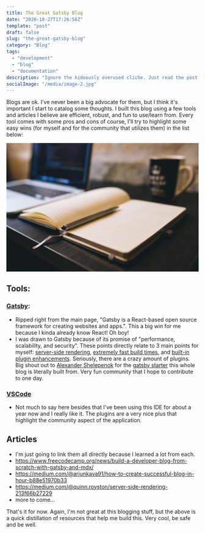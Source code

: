 ```yaml
---
title: The Great Gatsby Blog
date: "2020-10-27T17:26:56Z"
template: "post"
draft: false
slug: "the-great-gatsby-blog"
category: "Blog"
tags:
  - "development"
  - "blog"
  - "documentation"
description: "Ignore the hideously overused cliche. Just read the post, it's on how I built this blog and what I learned (kinda)"
socialImage: "/media/image-2.jpg"
---
```


Blogs are ok. I've never been a big advocate for them, but I think it's important I start to catalog some thoughts. I built this blog using a few tools and articles I believe are efficient, robust, and fun to use/learn from. Every tool comes with some pros and cons of course, I'll try to highlight some easy wins (for myself and for the community that utilizes them) in the list below:

![notebook and computer, much work](/media/image-2.jpg)

## Tools:

### [Gatsby](https://www.gatsbyjs.com/):
- Ripped right from the main page, "Gatsby is a React-based open source framework for creating websites and apps.". This a big win for me because I kinda already know React! Oh boy!
- I was drawn to Gatsby because of its promise of "performance, scalability, and security". These points directly relate to 3 main points for myself: [server-side rendering](https://medium.com/@quinn.royston/server-side-rendering-213f66b27229), [extremely fast build times](https://www.gatsbyjs.com/cloud/), and [built-in plugin enhancements](https://www.gatsbyjs.com/plugins/). Seriously, there are a crazy amount of plugins. Big shout out to [Alexander Shelepenok](https://github.com/alxshelepenok) for the [gatsby starter](https://github.com/alxshelepenok/gatsby-starter-lumen) this whole blog is literally built from. Very fun community that I hope to contribute to one day.

### [VSCode](https://code.visualstudio.com/)
- Not much to say here besides that I've been using this IDE for about a year now and I really like it. The plugins are a very nice plus that highlight the community aspect of the application.

## Articles

- I'm just going to link them all directly because I learned a lot from each.
- https://www.freecodecamp.org/news/build-a-developer-blog-from-scratch-with-gatsby-and-mdx/
- https://medium.com/@arjunkava91/how-to-create-successful-blog-in-hour-b88e51970b33
- https://medium.com/@quinn.royston/server-side-rendering-213f66b27229
- more to come...

That's it for now. Again, I'm not great at this blogging stuff, but the above is a quick distillation of resources that help me build this. Very cool, be safe and be well.
